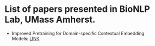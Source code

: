 # List of papers presented in BioNLP Lab, UMass Amherst.

- Improved Pretraining for Domain-specific Contextual Embedding Models: [LINK](https://arxiv.org/abs/2004.02288)
